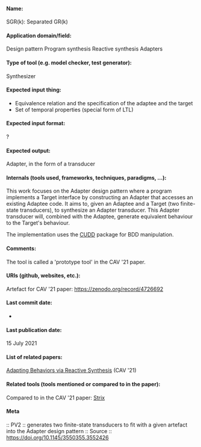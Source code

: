#### Name:
SGR(k): Separated GR(k)

#### Application domain/field:
Design pattern
Program synthesis
Reactive synthesis
Adapters

#### Type of tool (e.g. model checker, test generator):
Synthesizer

#### Expected input thing:
- Equivalence relation and the specification of the adaptee and the target
- Set of temporal properties (special form of LTL)

#### Expected input format:
?

#### Expected output:
Adapter, in the form of a transducer

#### Internals (tools used, frameworks, techniques, paradigms, ...):
This work focuses on the Adapter design pattern where a program implements a Target interface by constructing an Adapter that accesses an existing Adaptee code.
It aims to, given an Adaptee and a Target (two finite-state transducers), to synthesize an Adapter transducer. This Adapter transducer will, combined with the Adaptee, generate equivalent behaviour to the Target's behaviour.

The implementation uses the [CUDD](Libraries/CUDD.md) package for BDD manipulation.

#### Comments:
The tool is called a 'prototype tool' in the CAV '21 paper.

#### URIs (github, websites, etc.):
Artefact for CAV '21 paper: https://zenodo.org/record/4726692

#### Last commit date:
-

#### Last publication date:
15 July 2021

#### List of related papers:
[Adapting Behaviors via Reactive Synthesis](https://doi.org/10.1007/978-3-030-81685-8_41) (CAV '21)

#### Related tools (tools mentioned or compared to in the paper):
Compared to in the CAV '21 paper: [Strix](Synthesiser/Strix.md)

#### Meta
:: PV2 :: generates two finite-state transducers to fit with a given artefact into the Adapter design pattern
:: Source :: https://doi.org/10.1145/3550355.3552426
